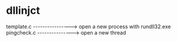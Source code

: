 # dllinjct
template.c ----------------> open a new process with rundll32.exe
pingcheck.c ---------------> open a new thread
